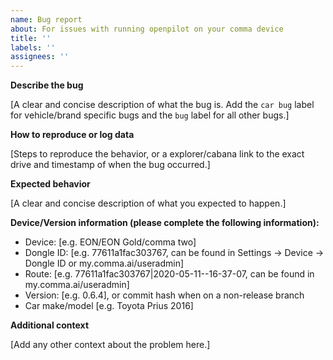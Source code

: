 ```yaml
---
name: Bug report
about: For issues with running openpilot on your comma device
title: ''
labels: ''
assignees: ''
---
```


**Describe the bug**

[A clear and concise description of what the bug is. Add the `car bug` label for vehicle/brand specific bugs and the `bug` label for all other bugs.]

**How to reproduce or log data**

[Steps to reproduce the behavior, or a explorer/cabana link to the exact drive and timestamp of when the bug occurred.]

**Expected behavior**

[A clear and concise description of what you expected to happen.]

**Device/Version information (please complete the following information):**
 - Device: [e.g. EON/EON Gold/comma two]
 - Dongle ID: [e.g. 77611a1fac303767, can be found in Settings -> Device -> Dongle ID or my.comma.ai/useradmin]
 - Route: [e.g. 77611a1fac303767|2020-05-11--16-37-07, can be found in my.comma.ai/useradmin]
 - Version: [e.g. 0.6.4], or commit hash when on a non-release branch
 - Car make/model [e.g. Toyota Prius 2016]

**Additional context**

[Add any other context about the problem here.]
